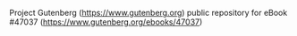 Project Gutenberg (https://www.gutenberg.org) public repository for eBook #47037 (https://www.gutenberg.org/ebooks/47037)
